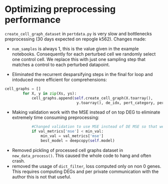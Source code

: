 # Optimizing preprocessing performance

`create_cell_graph_dataset` in `pertdata.py` is very slow and bottlenecks preprocessing (30 days expected on repogle k562). Changes made: 
- `num_samples` is always 1, this is the value given in the example notebooks. Consequently for each perturbed cell we randomly select one control cell. We replace this with just one sampling step that matches a control to each perturbed datapoint. 



- Eliminated the recurrent desparsifying steps in the final for loop and intoduced more efficient for comprehensions:
```python
cell_graphs = []
        for X, y in zip(Xs, ys):
            cell_graphs.append(self.create_cell_graph(X.toarray(),
                                y.toarray(), de_idx, pert_category, pert_idx))
```

- Making validation work with the MSE instead of on top DEG to eliminate extremely time consuming preprocessing:
```python
            #Changed validation to use MSE instead of DE MSE so that we can train without precomputing DEGS
            if val_metrics['mse'] < min_val:
                min_val = val_metrics['mse']
                best_model = deepcopy(self.model)
```

- Removed pickling of processed cell graphs dataset in `new_data_process()`. This caused the whole code to hang and often crash. 
- removed the usage of `dict_filter`, loss computed only on non 0 genes. This requires computing DEGs and per private communication with the author this is not that useful.

